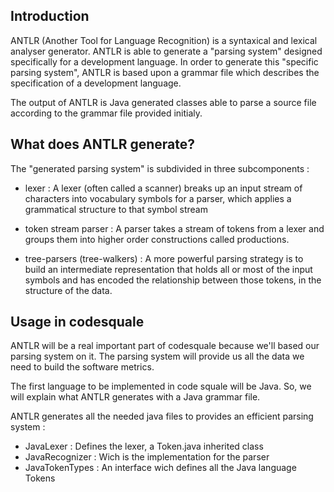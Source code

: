 ## Introduction ##

ANTLR (Another Tool for Language Recognition) is a syntaxical and lexical analyser generator. ANTLR is able to generate a "parsing system" designed specifically for a development language. In order to generate this "specific parsing system", ANTLR is based upon a grammar file which describes the specification of a development language.

The output of ANTLR is Java generated classes able to parse a source file according to the grammar file provided initialy.


## What does ANTLR generate? ##

The "generated parsing system"  is subdivided in three subcomponents :

  * lexer : A lexer (often called a scanner) breaks up an input stream of characters into vocabulary symbols for a parser, which applies a grammatical structure to that symbol stream

  * token stream parser : A parser takes a stream of tokens from a lexer and groups them into higher order constructions called productions.

  * tree-parsers (tree-walkers) : A more powerful parsing strategy is to build an intermediate representation that holds all or most of the input symbols and has encoded the relationship between those tokens, in the structure of the data.


## Usage in codesquale ##

ANTLR will be a real important part of codesquale because we'll based our parsing system on it. The parsing system will provide us all the data we need to build the software metrics.

The first language to be implemented in code squale will be Java. So, we will explain what ANTLR generates with a Java grammar file.

ANTLR generates all the needed java files to provides an efficient parsing system :

  * JavaLexer : Defines the lexer, a Token.java inherited class
  * JavaRecognizer : Wich is the implementation for the parser
  * JavaTokenTypes : An interface wich defines all the Java language Tokens